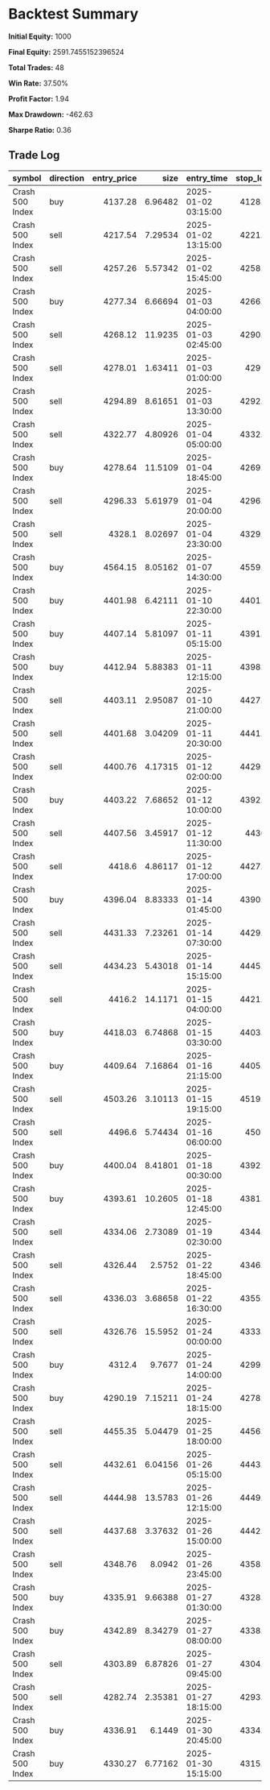 # Backtest Summary

**Initial Equity:** 1000

**Final Equity:** 2591.7455152396524

**Total Trades:** 48

**Win Rate:** 37.50%

**Profit Factor:** 1.94

**Max Drawdown:** -462.63

**Sharpe Ratio:** 0.36


## Trade Log

| symbol          | direction   |   entry_price |     size | entry_time          |   stop_loss |   take_profit |   exit_price | exit_time           | exit_reason   |        pnl | signal_time         | month   | day        |
|:----------------|:------------|--------------:|---------:|:--------------------|------------:|--------------:|-------------:|:--------------------|:--------------|-----------:|:--------------------|:--------|:-----------|
| Crash 500 Index | buy         |       4137.28 |  6.96482 | 2025-01-02 03:15:00 |     4128.48 |       4223.88 |      4128.48 | 2025-01-02 03:30:00 | stop_loss     |  -61.2904  | 2025-01-02 03:00:00 | 2025-01 | 2025-01-02 |
| Crash 500 Index | sell        |       4217.54 |  7.29534 | 2025-01-02 13:15:00 |     4221.45 |       4193.36 |      4221.45 | 2025-01-02 13:15:00 | stop_loss     |  -28.5612  | 2025-01-02 13:00:00 | 2025-01 | 2025-01-02 |
| Crash 500 Index | sell        |       4257.26 |  5.57342 | 2025-01-02 15:45:00 |     4258.47 |       4193.36 |      4258.47 | 2025-01-02 15:45:00 | stop_loss     |   -6.73269 | 2025-01-02 15:30:00 | 2025-01 | 2025-01-02 |
| Crash 500 Index | buy         |       4277.34 |  6.66694 | 2025-01-03 04:00:00 |     4266.85 |       4298.46 |      4266.85 | 2025-01-03 04:30:00 | stop_loss     |  -69.9362  | 2025-01-03 03:45:00 | 2025-01 | 2025-01-03 |
| Crash 500 Index | sell        |       4268.12 | 11.9235  | 2025-01-03 02:45:00 |     4290.29 |       4193.36 |      4290.29 | 2025-01-03 08:45:00 | stop_loss     | -264.415   | 2025-01-03 02:30:00 | 2025-01 | 2025-01-03 |
| Crash 500 Index | sell        |       4278.01 |  1.63411 | 2025-01-03 01:00:00 |     4297.4  |       4193.36 |      4297.4  | 2025-01-03 09:00:00 | stop_loss     |  -31.6903  | 2025-01-03 00:45:00 | 2025-01 | 2025-01-03 |
| Crash 500 Index | sell        |       4294.89 |  8.61651 | 2025-01-03 13:30:00 |     4292.52 |       4259.22 |      4292.52 | 2025-01-03 13:15:00 | stop_loss     |   20.3867  | 2025-01-03 13:15:00 | 2025-01 | 2025-01-03 |
| Crash 500 Index | sell        |       4322.77 |  4.80926 | 2025-01-04 05:00:00 |     4332.46 |       4269.43 |      4269.43 | 2025-01-04 15:15:00 | take_profit   |  256.51    | 2025-01-04 04:45:00 | 2025-01 | 2025-01-04 |
| Crash 500 Index | buy         |       4278.64 | 11.5109  | 2025-01-04 18:45:00 |     4269.98 |       4301.19 |      4301.19 | 2025-01-04 20:00:00 | take_profit   |  259.543   | 2025-01-04 18:30:00 | 2025-01 | 2025-01-04 |
| Crash 500 Index | sell        |       4296.33 |  5.61979 | 2025-01-04 20:00:00 |     4296.62 |       4272.67 |      4296.62 | 2025-01-04 20:00:00 | stop_loss     |   -1.63536 | 2025-01-04 19:45:00 | 2025-01 | 2025-01-04 |
| Crash 500 Index | sell        |       4328.1  |  8.02697 | 2025-01-04 23:30:00 |     4329.64 |       4272.67 |      4329.64 | 2025-01-04 23:30:00 | stop_loss     |  -12.3375  | 2025-01-04 23:15:00 | 2025-01 | 2025-01-04 |
| Crash 500 Index | buy         |       4564.15 |  8.05162 | 2025-01-07 14:30:00 |     4559.98 |       4576.59 |      4576.59 | 2025-01-07 15:00:00 | take_profit   |  100.13    | 2025-01-07 14:15:00 | 2025-01 | 2025-01-07 |
| Crash 500 Index | buy         |       4401.98 |  6.42111 | 2025-01-10 22:30:00 |     4401.02 |       4438.28 |      4401.02 | 2025-01-10 22:15:00 | stop_loss     |   -6.14501 | 2025-01-10 22:15:00 | 2025-01 | 2025-01-10 |
| Crash 500 Index | buy         |       4407.14 |  5.81097 | 2025-01-11 05:15:00 |     4391.91 |       4438.28 |      4391.91 | 2025-01-11 06:00:00 | stop_loss     |  -88.4953  | 2025-01-11 05:00:00 | 2025-01 | 2025-01-11 |
| Crash 500 Index | buy         |       4412.94 |  5.88383 | 2025-01-11 12:15:00 |     4398.64 |       4429.25 |      4398.64 | 2025-01-11 12:15:00 | stop_loss     |  -84.18    | 2025-01-11 12:00:00 | 2025-01 | 2025-01-11 |
| Crash 500 Index | sell        |       4403.11 |  2.95087 | 2025-01-10 21:00:00 |     4427.22 |       4272.67 |      4427.22 | 2025-01-11 19:15:00 | stop_loss     |  -71.1574  | 2025-01-10 20:45:00 | 2025-01 | 2025-01-11 |
| Crash 500 Index | sell        |       4401.68 |  3.04209 | 2025-01-11 20:30:00 |     4441.81 |       4384.63 |      4384.63 | 2025-01-11 22:30:00 | take_profit   |   51.8798  | 2025-01-11 20:15:00 | 2025-01 | 2025-01-11 |
| Crash 500 Index | sell        |       4400.76 |  4.17315 | 2025-01-12 02:00:00 |     4429.12 |       4384.33 |      4384.33 | 2025-01-12 02:00:00 | take_profit   |   68.5549  | 2025-01-12 01:45:00 | 2025-01 | 2025-01-12 |
| Crash 500 Index | buy         |       4403.22 |  7.68652 | 2025-01-12 10:00:00 |     4392.43 |       4429.02 |      4429.02 | 2025-01-12 11:00:00 | take_profit   |  198.254   | 2025-01-12 09:45:00 | 2025-01 | 2025-01-12 |
| Crash 500 Index | sell        |       4407.56 |  3.45917 | 2025-01-12 11:30:00 |     4430.8  |       4384.33 |      4384.33 | 2025-01-12 12:45:00 | take_profit   |   80.3517  | 2025-01-12 11:15:00 | 2025-01 | 2025-01-12 |
| Crash 500 Index | sell        |       4418.6  |  4.86117 | 2025-01-12 17:00:00 |     4427.94 |       4383.26 |      4427.94 | 2025-01-12 17:30:00 | stop_loss     |  -45.4131  | 2025-01-12 16:45:00 | 2025-01 | 2025-01-12 |
| Crash 500 Index | buy         |       4396.04 |  8.83333 | 2025-01-14 01:45:00 |     4390.42 |       4429.15 |      4429.15 | 2025-01-14 04:15:00 | take_profit   |  292.494   | 2025-01-14 01:30:00 | 2025-01 | 2025-01-14 |
| Crash 500 Index | sell        |       4431.33 |  7.23261 | 2025-01-14 07:30:00 |     4429.04 |       4384.31 |      4429.04 | 2025-01-14 07:15:00 | stop_loss     |   16.5482  | 2025-01-14 07:15:00 | 2025-01 | 2025-01-14 |
| Crash 500 Index | sell        |       4434.23 |  5.43018 | 2025-01-14 15:15:00 |     4445.89 |       4388.31 |      4445.89 | 2025-01-14 17:00:00 | stop_loss     |  -63.3485  | 2025-01-14 15:00:00 | 2025-01 | 2025-01-14 |
| Crash 500 Index | sell        |       4416.2  | 14.1171  | 2025-01-15 04:00:00 |     4421.05 |       4391.25 |      4421.05 | 2025-01-15 03:45:00 | stop_loss     |  -68.482   | 2025-01-15 03:45:00 | 2025-01 | 2025-01-15 |
| Crash 500 Index | buy         |       4418.03 |  6.74868 | 2025-01-15 03:30:00 |     4403.52 |       4431.4  |      4403.52 | 2025-01-15 04:45:00 | stop_loss     |  -97.9369  | 2025-01-15 03:15:00 | 2025-01 | 2025-01-15 |
| Crash 500 Index | buy         |       4409.64 |  7.16864 | 2025-01-16 21:15:00 |     4405.16 |       4431.4  |      4405.16 | 2025-01-16 21:15:00 | stop_loss     |  -32.1514  | 2025-01-16 21:00:00 | 2025-01 | 2025-01-16 |
| Crash 500 Index | sell        |       4503.26 |  3.10113 | 2025-01-15 19:15:00 |     4519.28 |       4391.7  |      4391.7  | 2025-01-17 16:30:00 | take_profit   |  345.967   | 2025-01-15 19:00:00 | 2025-01 | 2025-01-17 |
| Crash 500 Index | sell        |       4496.6  |  5.74434 | 2025-01-16 06:00:00 |     4507.1  |       4391.7  |      4391.7  | 2025-01-17 16:30:00 | take_profit   |  602.556   | 2025-01-16 05:45:00 | 2025-01 | 2025-01-17 |
| Crash 500 Index | buy         |       4400.04 |  8.41801 | 2025-01-18 00:30:00 |     4392.78 |       4458.54 |      4392.78 | 2025-01-18 04:45:00 | stop_loss     |  -61.1485  | 2025-01-18 00:15:00 | 2025-01 | 2025-01-18 |
| Crash 500 Index | buy         |       4393.61 | 10.2605  | 2025-01-18 12:45:00 |     4381.61 |       4456.65 |      4381.61 | 2025-01-18 13:15:00 | stop_loss     | -123.095   | 2025-01-18 12:30:00 | 2025-01 | 2025-01-18 |
| Crash 500 Index | sell        |       4334.06 |  2.73089 | 2025-01-19 02:30:00 |     4344.93 |       4295.95 |      4344.93 | 2025-01-19 03:30:00 | stop_loss     |  -29.6793  | 2025-01-19 02:15:00 | 2025-01 | 2025-01-19 |
| Crash 500 Index | sell        |       4326.44 |  2.5752  | 2025-01-22 18:45:00 |     4346.09 |       4285.37 |      4346.09 | 2025-01-22 20:45:00 | stop_loss     |  -50.6181  | 2025-01-22 18:30:00 | 2025-01 | 2025-01-22 |
| Crash 500 Index | sell        |       4336.03 |  3.68658 | 2025-01-22 16:30:00 |     4355.75 |       4285.37 |      4355.75 | 2025-01-22 21:45:00 | stop_loss     |  -72.6846  | 2025-01-22 16:15:00 | 2025-01 | 2025-01-22 |
| Crash 500 Index | sell        |       4326.76 | 15.5952  | 2025-01-24 00:00:00 |     4333.51 |       4324.93 |      4324.93 | 2025-01-23 23:45:00 | take_profit   |   28.4456  | 2025-01-23 23:45:00 | 2025-01 | 2025-01-23 |
| Crash 500 Index | buy         |       4312.4  |  9.7677  | 2025-01-24 14:00:00 |     4299.82 |       4342.44 |      4299.82 | 2025-01-24 14:15:00 | stop_loss     | -122.848   | 2025-01-24 13:45:00 | 2025-01 | 2025-01-24 |
| Crash 500 Index | buy         |       4290.19 |  7.15211 | 2025-01-24 18:15:00 |     4278.81 |       4340.62 |      4340.62 | 2025-01-24 20:45:00 | take_profit   |  360.658   | 2025-01-24 18:00:00 | 2025-01 | 2025-01-24 |
| Crash 500 Index | sell        |       4455.35 |  5.04479 | 2025-01-25 18:00:00 |     4456.39 |       4331.88 |      4456.39 | 2025-01-25 18:00:00 | stop_loss     |   -5.2718  | 2025-01-25 17:45:00 | 2025-01 | 2025-01-25 |
| Crash 500 Index | sell        |       4432.61 |  6.04156 | 2025-01-26 05:15:00 |     4443.33 |       4331.88 |      4443.33 | 2025-01-26 07:00:00 | stop_loss     |  -64.7354  | 2025-01-26 05:00:00 | 2025-01 | 2025-01-26 |
| Crash 500 Index | sell        |       4444.98 | 13.5783  | 2025-01-26 12:15:00 |     4449.08 |       4333.13 |      4449.08 | 2025-01-26 12:00:00 | stop_loss     |  -55.7255  | 2025-01-26 12:00:00 | 2025-01 | 2025-01-26 |
| Crash 500 Index | sell        |       4437.68 |  3.37632 | 2025-01-26 15:00:00 |     4442.77 |       4333.13 |      4333.13 | 2025-01-27 00:30:00 | take_profit   |  353.019   | 2025-01-26 14:45:00 | 2025-01 | 2025-01-27 |
| Crash 500 Index | sell        |       4348.76 |  8.0942  | 2025-01-26 23:45:00 |     4358.07 |       4333.13 |      4333.13 | 2025-01-27 00:30:00 | take_profit   |  126.549   | 2025-01-26 23:30:00 | 2025-01 | 2025-01-27 |
| Crash 500 Index | buy         |       4335.91 |  9.66388 | 2025-01-27 01:30:00 |     4328.25 |       4340.62 |      4340.62 | 2025-01-27 01:30:00 | take_profit   |   45.505   | 2025-01-27 01:15:00 | 2025-01 | 2025-01-27 |
| Crash 500 Index | buy         |       4342.89 |  8.34279 | 2025-01-27 08:00:00 |     4338.61 |       4420.55 |      4338.61 | 2025-01-27 08:00:00 | stop_loss     |  -35.6654  | 2025-01-27 07:45:00 | 2025-01 | 2025-01-27 |
| Crash 500 Index | sell        |       4303.89 |  6.87826 | 2025-01-27 09:45:00 |     4304.16 |       4284.73 |      4304.16 | 2025-01-27 09:45:00 | stop_loss     |   -1.91903 | 2025-01-27 09:30:00 | 2025-01 | 2025-01-27 |
| Crash 500 Index | sell        |       4282.74 |  2.35381 | 2025-01-27 18:15:00 |     4293.77 |       4236.99 |      4293.77 | 2025-01-27 18:45:00 | stop_loss     |  -25.9672  | 2025-01-27 18:00:00 | 2025-01 | 2025-01-27 |
| Crash 500 Index | buy         |       4336.91 |  6.1449  | 2025-01-30 20:45:00 |     4334.31 |       4416.86 |      4334.31 | 2025-01-30 20:30:00 | stop_loss     |  -15.9829  | 2025-01-30 20:30:00 | 2025-01 | 2025-01-30 |
| Crash 500 Index | buy         |       4330.27 |  6.77162 | 2025-01-30 15:15:00 |     4315.99 |       4417.91 |      4342.62 | 2025-01-30 23:00:00 | end           |   83.6431  | 2025-01-30 15:00:00 | 2025-01 | 2025-01-30 |